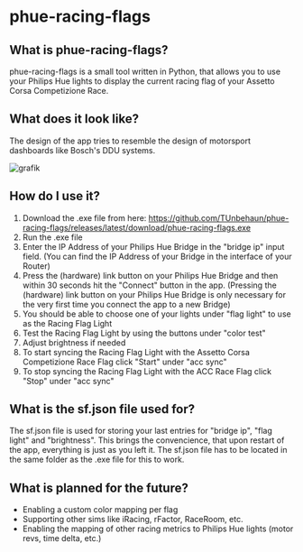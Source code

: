 # phue-racing-flags

## What is phue-racing-flags?

phue-racing-flags is a small tool written in Python, that allows you to use your Philips Hue lights to display the current racing flag of your Assetto Corsa Competizione Race.

## What does it look like?

The design of the app tries to resemble the design of motorsport dashboards like Bosch's DDU systems.

![grafik](https://user-images.githubusercontent.com/12392728/120864997-75105f80-c58d-11eb-9492-2bbec0c6bcf8.png)

## How do I use it?

1. Download the .exe file from here: https://github.com/TUnbehaun/phue-racing-flags/releases/latest/download/phue-racing-flags.exe
2. Run the .exe file
3. Enter the IP Address of your Philips Hue Bridge in the "bridge ip" input field.
(You can find the IP Address of your Bridge in the interface of your Router)
5. Press the (hardware) link button on your Philips Hue Bridge and then within 30 seconds hit the "Connect" button in the app.
(Pressing the (hardware) link button on your Philips Hue Bridge is only necessary for the very first time you connect the app to a new Bridge)
6. You should be able to choose one of your lights under "flag light" to use as the Racing Flag Light
7. Test the Racing Flag Light by using the buttons under "color test"
8. Adjust brightness if needed
9. To start syncing the Racing Flag Light with the Assetto Corsa Competizione Race Flag click "Start" under "acc sync"
10. To stop syncing the Racing Flag Light with the ACC Race Flag click "Stop" under "acc sync"

## What is the sf.json file used for?

The sf.json file is used for storing your last entries for "bridge ip", "flag light" and "brightness". This brings the convencience, that upon restart of the app, everything is just as you left it. The sf.json file has to be located in the same folder as the .exe file for this to work.

## What is planned for the future?

* Enabling a custom color mapping per flag
* Supporting other sims like iRacing, rFactor, RaceRoom, etc.
* Enabling the mapping of other racing metrics to Philips Hue lights (motor revs, time delta, etc.)
